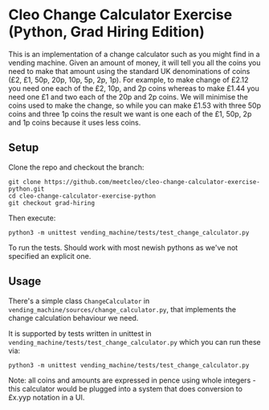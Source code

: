 # Cleo Change Calculator Exercise (Python, Grad Hiring Edition)

This is an implementation of a change calculator such as you might find in
a vending machine.  Given an amount of money, it will tell you all the coins you need to make that amount using the standard UK denominations of coins (£2, £1, 50p, 20p, 10p, 5p, 2p, 1p).  For example, to make change of £2.12 you need one each of the £2, 10p, and 2p coins whereas to make £1.44 you need one £1 and two each of the 20p and 2p coins.  We will minimise the coins used to make the change, so while you can make £1.53 with three 50p coins and three 1p coins the result we want is one each of the £1, 50p, 2p and 1p coins because it uses less coins.

## Setup

Clone the repo and checkout the branch:

```shell
git clone https://github.com/meetcleo/cleo-change-calculator-exercise-python.git
cd cleo-change-calculator-exercise-python
git checkout grad-hiring
```

Then execute:

```
python3 -m unittest vending_machine/tests/test_change_calculator.py
```

To run the tests.  Should work with most newish pythons as we've not specified an explicit one.

## Usage

There's a simple class `ChangeCalculator` in `vending_machine/sources/change_calculator.py`, that implements the change calculation behaviour we need.

It is supported by tests written in unittest in `vending_machine/tests/test_change_calculator.py` which you can run these via:

```shell
python3 -m unittest vending_machine/tests/test_change_calculator.py
```

Note: all coins and amounts are expressed in pence using whole integers - this calculator would be plugged into a system that does conversion to £x.yyp notation in a UI.
